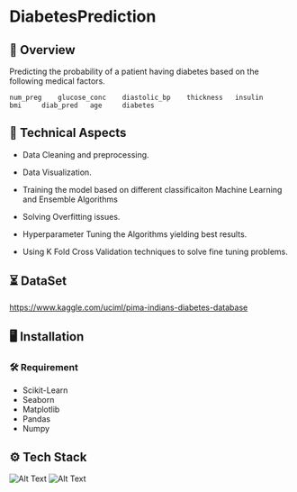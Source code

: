 
# DiabetesPrediction



## 📝 Overview

Predicting the probability of a patient having diabetes based on the following medical factors.

	num_preg 	glucose_conc 	diastolic_bp 	thickness 	insulin 	bmi 	diab_pred 	age 	diabetes
    
## 🧰 Technical Aspects

- Data Cleaning and preprocessing.
- Data Visualization.
- Training the model based on different classificaiton Machine Learning and Ensemble Algorithms
  
- Solving Overfitting issues.
- Hyperparameter Tuning the Algorithms yielding best results.
- Using K Fold Cross Validation techniques to solve fine tuning problems.
## ⏳ DataSet

https://www.kaggle.com/uciml/pima-indians-diabetes-database
## 🖥️ Installation
### 🛠️ Requirement


* Scikit-Learn
* Seaborn
* Matplotlib
* Pandas
* Numpy


    
## ⚙️ Tech Stack
![Alt Text](https://i2.wp.com/softwareengineeringdaily.com/wp-content/uploads/2016/09/scikit-learn-logo.png?resize=566%2C202&ssl=1)
![Alt Text](https://fiverr-res.cloudinary.com/images/q_auto,f_auto/gigs/187550926/original/cde47296f9d02346b6561eee753741d7272bfce6/do-data-analysis-in-python-using-numpy-pandas-matplotlib-seaborn.jpg)
